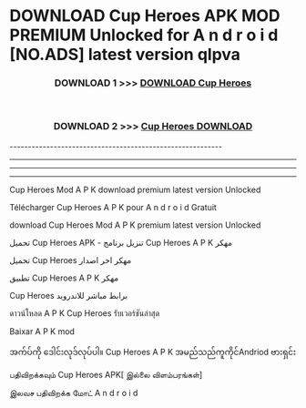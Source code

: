 # DOWNLOAD Cup Heroes  APK MOD PREMIUM Unlocked for A n d r o i d [NO.ADS] latest version qlpva 



<div align="center">

<h3>DOWNLOAD 1 >>> <a href="https://getmod2.web.app/?judul=Cup Heroes ">DOWNLOAD Cup Heroes </a></h3><br>

<h3>DOWNLOAD 2 >>> <a href="https://getmod2.web.app/?judul=Cup Heroes ">Cup Heroes  DOWNLOAD </a></h3>

</div>
----------------------------------------------------------

----------------------------------------------------------

----------------------------------------------------------

----------------------------------------------------------

Cup Heroes  Mod A P K download premium latest version Unlocked

Télécharger Cup Heroes  A P K pour A n d r o i d Gratuit

download Cup Heroes  Mod A P K premium latest version Unlocked

تحميل Cup Heroes  APK - تنزيل برنامج Cup Heroes  A P K مهكر

تحميل Cup Heroes  مهكر اخر اصدار

تطبيق Cup Heroes  A P K مهكر

Cup Heroes  برابط مباشر للاندرويد

ดาวน์โหลด A P K Cup Heroes  รับเวอร์ชันล่าสุด

Baixar A P K mod

အက်ပ်ကို ဒေါင်းလုဒ်လုပ်ပါ။ Cup Heroes  A P K အမည်သည်ကူကိုင်Andriod ဗားရှင်း

பதிவிறக்கவும் Cup Heroes  APK[ இல்லை விளம்பரங்கள்] 
 
இலவச பதிவிறக்க மோட் A n d r o i d



